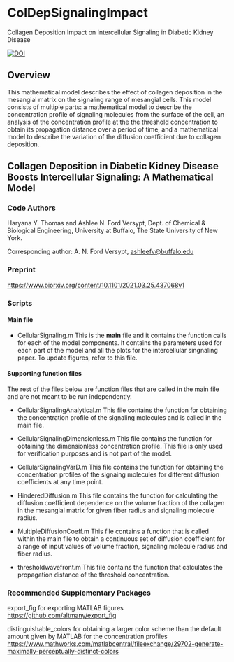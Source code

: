 # ColDepSignalingImpact
Collagen Deposition Impact on Intercellular Signaling in Diabetic Kidney Disease

[![DOI](https://zenodo.org/badge/346521454.svg)](https://zenodo.org/badge/latestdoi/346521454)

## Overview 
This mathematical model describes the effect of collagen deposition in the mesangial matrix on the signaling range of mesangial cells. This model consists of multiple parts: a mathematical model to describe the concentration profile of signaling molecules from the surface of the cell, an analysis of the concentration profile at the the threshold concentration to obtain its propagation distance over a period of time, and a mathematical model to describe the variation of the diffusion coefficient due to collagen deposition.

## Collagen Deposition in Diabetic Kidney Disease Boosts Intercellular Signaling: A Mathematical Model
### Code Authors
Haryana Y. Thomas and Ashlee N. Ford Versypt, 
Dept. of Chemical & Biological Engineering,
University at Buffalo, The State University of New York.

Corresponding author: A. N. Ford Versypt, ashleefv@buffalo.edu

### Preprint
https://www.biorxiv.org/content/10.1101/2021.03.25.437068v1

### Scripts
#### Main file
* CellularSignaling.m
This is the **main** file and it contains the function calls for each of the model components. It contains the parameters used for each part of the model and all the plots for the intercellular singnaling paper. To update figures, refer to this file.

#### Supporting function files
The rest of the files below are function files that are called in the main file and are not meant to be run independently.

* CellularSignalingAnalytical.m
This file contains the function for obtaining the concentration profile of the signaling molecules and is called in the main file.

* CellularSignalingDimensionless.m
This file contains the function for obtaining the dimensionless concentration profile. This file is only used for verification purposes and is not part of the model.

* CellularSignalingVarD.m
This file contains the function for obtaining the concentration profiles of the signaing molecules for different diffusion coefficients at any time point.

* HinderedDiffusion.m
This file contains the function for calculating the diffusion coefficient dependence on the volume fraction of the collagen in the mesangial matrix for given fiber radius and signaling molecule radius.

* MultipleDiffusionCoeff.m
This file contains a function that is called within the main file to obtain a continuous set of diffusion coefficient for a range of input values of volume fraction, signaling molecule radius and fiber radius.

* thresholdwavefront.m
This file contains the function that calculates the propagation distance of the threshold concentration.

### Recommended Supplementary Packages
export_fig for exporting MATLAB figures https://github.com/altmany/export_fig

distinguishable_colors for obtaining a larger color scheme than the default amount given by MATLAB for the concentration profiles https://www.mathworks.com/matlabcentral/fileexchange/29702-generate-maximally-perceptually-distinct-colors
